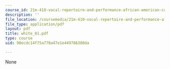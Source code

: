 ```yaml
---
course_id: 21m-410-vocal-repertoire-and-performance-african-american-composers-spring-2005
description: ''
file_location: /coursemedia/21m-410-vocal-repertoire-and-performance-african-american-composers-spring-2005/90ecdc14f75a770a47e1e449786380da_white_01.pdf
file_type: application/pdf
layout: pdf
title: white_01.pdf
type: course
uid: 90ecdc14f75a770a47e1e449786380da

---
```

None